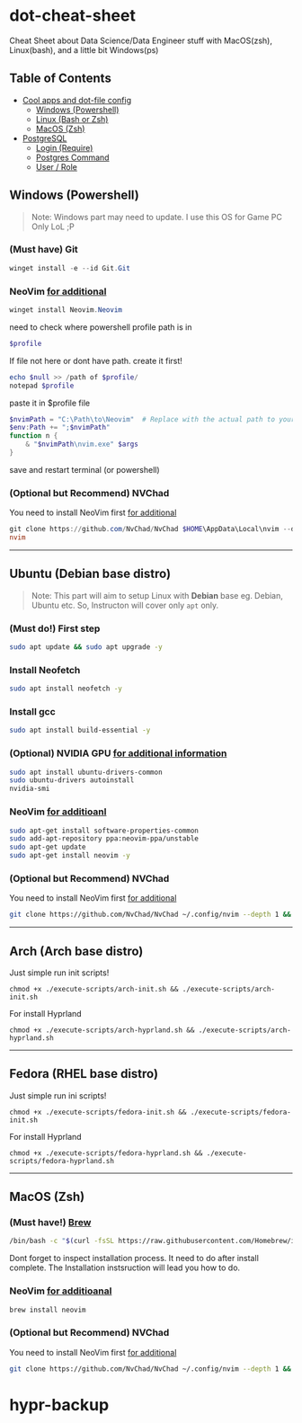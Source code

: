 # dot-cheat-sheet
Cheat Sheet about Data Science/Data Engineer stuff with MacOS(zsh), Linux(bash), and a little bit Windows(ps)

<!-- TOC start (generated with https://github.com/derlin/bitdowntoc) -->
## Table of Contents
- [Cool apps and dot-file config](#dot-cheat-sheet)
  * [Windows (Powershell)](#windows-powershell)
  * [Linux (Bash or Zsh)](#linux-bash-or-zsh)
  * [MacOS (Zsh)](#macos-zsh)
- [PostgreSQL](./markdown/postgres.md)
  * [Login (Require)](./markdown/postgres.md/#login-require)
  * [Postgres Command](./markdown/postgres.md/#postgres-command)
  * [User / Role](./markdown/postgres.md/#user--role)

<!-- TOC end -->

## Windows (Powershell)
>Note: Windows part may need to update. I use this OS for Game PC Only LoL ;P
### (Must have) Git
```powershell
winget install -e --id Git.Git
```
### NeoVim [for additional](https://github.com/neovim/neovim/wiki/Installing-Neovim)
```powershell
winget install Neovim.Neovim
```
need to check where powershell profile path is in
```powershell
$profile
```
If file not here or dont have path. create it first!
```powershell
echo $null >> /path of $profile/
notepad $profile
```
paste it in $profile file
```powershell
$nvimPath = "C:\Path\to\Neovim"  # Replace with the actual path to your Neovim installation
$env:Path += ";$nvimPath"
function n {
    & "$nvimPath\nvim.exe" $args
}
```
save and restart terminal (or powershell)
### (Optional but Recommend) NVChad
You need to install NeoVim first [for additional](https://nvchad.com/docs/quickstart/install)
```powershell
git clone https://github.com/NvChad/NvChad $HOME\AppData\Local\nvim --depth 1
nvim
```

---
## Ubuntu (Debian base distro)
>Note: This part will aim to setup Linux with **Debian** base eg. Debian, Ubuntu etc. So, Instructon will cover only `apt` only.
### (Must do!) First step
```bash
sudo apt update && sudo apt upgrade -y
```
### Install Neofetch
```bash
sudo apt install neofetch -y
```
### Install gcc
```bash
sudo apt install build-essential -y
```
### (Optional) NVIDIA GPU [for additional information](https://ubuntu.com/tutorials/enabling-gpu-acceleration-on-ubuntu-on-wsl2-with-the-nvidia-cuda-platform#1-overview)
```bash
sudo apt install ubuntu-drivers-common
sudo ubuntu-drivers autoinstall
nvidia-smi
```
### NeoVim [for additioanl](https://github.com/neovim/neovim/wiki/Installing-Neovim)
```bash
sudo apt-get install software-properties-common
sudo add-apt-repository ppa:neovim-ppa/unstable
sudo apt-get update
sudo apt-get install neovim -y
```
### (Optional but Recommend) NVChad
You need to install NeoVim first [for additional](https://nvchad.com/docs/quickstart/install)
```bash
git clone https://github.com/NvChad/NvChad ~/.config/nvim --depth 1 && nvim
```

---

## Arch (Arch base distro)
Just simple run init scripts!
```
chmod +x ./execute-scripts/arch-init.sh && ./execute-scripts/arch-init.sh
```
For install Hyprland
```
chmod +x ./execute-scripts/arch-hyprland.sh && ./execute-scripts/arch-hyprland.sh
```

---

## Fedora (RHEL base distro)
Just simple run ini scripts!
```
chmod +x ./execute-scripts/fedora-init.sh && ./execute-scripts/fedora-init.sh
```
For install Hyprland
```
chmod +x ./execute-scripts/fedora-hyprland.sh && ./execute-scripts/fedora-hyprland.sh
```
---

## MacOS (Zsh)
### (Must have!) [Brew](https://brew.sh)
```zsh
/bin/bash -c "$(curl -fsSL https://raw.githubusercontent.com/Homebrew/install/HEAD/install.sh)"
```
Dont forget to inspect installation process. It need to do after install complete. The Installation instsruction will lead you how to do.
### NeoVim [for additioanal](https://github.com/neovim/neovim/wiki/Installing-Neovim)
```zsh
brew install neovim
```
### (Optional but Recommend) NVChad
You need to install NeoVim first [for additional](https://nvchad.com/docs/quickstart/install)
```zsh
git clone https://github.com/NvChad/NvChad ~/.config/nvim --depth 1 && nvim
```
# hypr-backup
